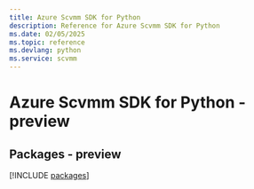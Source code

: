 ```yaml
---
title: Azure Scvmm SDK for Python
description: Reference for Azure Scvmm SDK for Python
ms.date: 02/05/2025
ms.topic: reference
ms.devlang: python
ms.service: scvmm
---
```

# Azure Scvmm SDK for Python - preview
## Packages - preview
[!INCLUDE [packages](scvmm-index.md)]